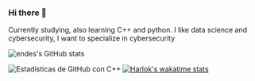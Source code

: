 ### Hi there 👋

Currently studying, also learning C++ and python.
I like data science and cybersecurity, I want to specialize in cybersecurity

![endes's GitHub stats](https://github-readme-stats.vercel.app/api?username=CristopherAfonso&show_icons=true&theme=synthwave)

<img align="left" src="https://github-readme-stats.vercel.app/api/top-langs/?username=CristopherAfonso&layout=compact&langs_count=20&hide=html,css,shell&theme=tokyonight" alt="Estadísticas de GitHub con C++" />

[![Harlok's wakatime stats](https://github-readme-stats.vercel.app/api/wakatime?username=CristopherAfonso)](https://github.com/anuraghazra/github-readme-stats)

<!-- https://github-profile-trophy.vercel.app/?username=CristopherAfonso -->
<!--![Top Langs](https://github-readme-stats.vercel.app/api/top-langs/?username=CristopherAfonso&layout=compact&theme=synthwave) -->
<!--
**CristopherAfonso/CristopherAfonso** is a ✨ _special_ ✨ repository because its `README.md` (this file) appears on your GitHub profile.

Here are some ideas to get you started:

- 🔭 I’m currently working on ...
- 🌱 I’m currently learning ...
- 👯 I’m looking to collaborate on ...
- 🤔 I’m looking for help with ...
- 💬 Ask me about ...
- 📫 How to reach me: ...
- 😄 Pronouns: ...
- ⚡ Fun fact: ...
-->
